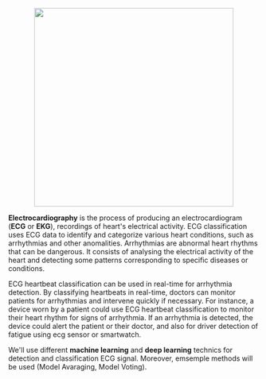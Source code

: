 <p align="center">
  <img src="https://i.pinimg.com/1200x/10/39/7f/10397fa0db09eaa1d72969e6e4d9e04b.jpg" width="400">
</p>

**Electrocardiography** is the process of producing an electrocardiogram (**ECG** or **EKG**), recordings of heart's electrical activity. ECG classification uses ECG data to identify and categorize various heart conditions, such as arrhythmias and other anomalities. Arrhythmias are abnormal heart rhythms that can be dangerous. It consists of analysing the electrical activity of the heart and detecting some patterns corresponding to specific diseases or conditions.

ECG heartbeat classification can be used in real-time for arrhythmia detection. By classifying heartbeats in real-time, doctors can monitor patients for arrhythmias and intervene quickly if necessary. For instance, a device worn by a patient could use ECG heartbeat classification to monitor their heart rhythm for signs of arrhythmia. If an arrhythmia is detected, the device could alert the patient or their doctor, and also for driver detection of fatigue using ecg sensor or smartwatch.

We'll use different **machine learning** and **deep learning** technics for detection and classification ECG signal. Moreover, emsemple methods will be used (Model Avaraging, Model Voting).
